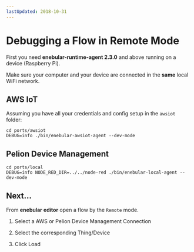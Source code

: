 ```yaml
---
lastUpdated: 2018-10-31
---
```


# Debugging a Flow in Remote Mode

First you need **enebular-runtime-agent 2.3.0** and above running on a device (Raspberry Pi).

Make sure your computer and your device are connected in the **same** local WiFi network.

## AWS IoT

Assuming you have all your credentials and config setup in the `awsiot` folder:

```
cd ports/awsiot
DEBUG=info ./bin/enebular-awsiot-agent --dev-mode
```

## Pelion Device Management

```
cd ports/local
DEBUG=info NODE_RED_DIR=../../node-red ./bin/enebular-local-agent --dev-mode
```

## Next...

From **enebular editor** open a flow by the `Remote` mode.

1. Select a AWS or Pelion Device Management Connection

1. Select the corresponding Thing/Device

1. Click Load
